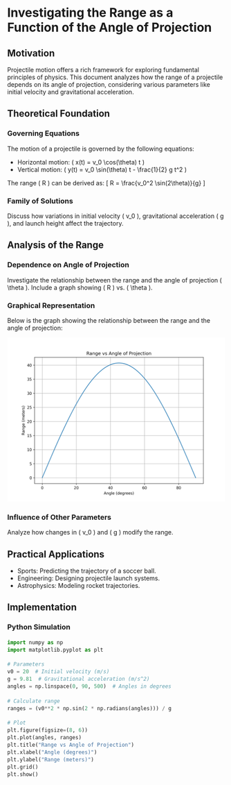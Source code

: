 # Investigating the Range as a Function of the Angle of Projection

## Motivation
Projectile motion offers a rich framework for exploring fundamental principles of physics. This document analyzes how the range of a projectile depends on its angle of projection, considering various parameters like initial velocity and gravitational acceleration.

## Theoretical Foundation
### Governing Equations
The motion of a projectile is governed by the following equations:
- Horizontal motion: \( x(t) = v_0 \cos(\theta) t \)
- Vertical motion: \( y(t) = v_0 \sin(\theta) t - \frac{1}{2} g t^2 \)

The range \( R \) can be derived as:
\[ R = \frac{v_0^2 \sin(2\theta)}{g} \]

### Family of Solutions
Discuss how variations in initial velocity \( v_0 \), gravitational acceleration \( g \), and launch height affect the trajectory.

## Analysis of the Range
### Dependence on Angle of Projection
Investigate the relationship between the range and the angle of projection \( \theta \). Include a graph showing \( R \) vs. \( \theta \).

### Graphical Representation

Below is the graph showing the relationship between the range and the angle of projection:

![Range vs Angle of Projection](./images/range_vs_angle.png)

### Influence of Other Parameters
Analyze how changes in \( v_0 \) and \( g \) modify the range.

## Practical Applications
- Sports: Predicting the trajectory of a soccer ball.
- Engineering: Designing projectile launch systems.
- Astrophysics: Modeling rocket trajectories.

## Implementation
### Python Simulation
```python
import numpy as np
import matplotlib.pyplot as plt

# Parameters
v0 = 20  # Initial velocity (m/s)
g = 9.81  # Gravitational acceleration (m/s^2)
angles = np.linspace(0, 90, 500)  # Angles in degrees

# Calculate range
ranges = (v0**2 * np.sin(2 * np.radians(angles))) / g

# Plot
plt.figure(figsize=(8, 6))
plt.plot(angles, ranges)
plt.title("Range vs Angle of Projection")
plt.xlabel("Angle (degrees)")
plt.ylabel("Range (meters)")
plt.grid()
plt.show()
```
